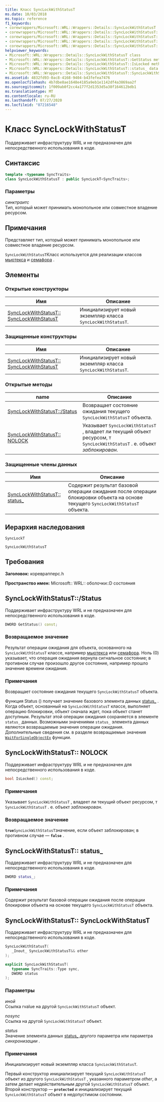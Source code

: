 ```yaml
---
title: Класс SyncLockWithStatusT
ms.date: 10/03/2018
ms.topic: reference
f1_keywords:
- corewrappers/Microsoft::WRL::Wrappers::Details::SyncLockWithStatusT
- corewrappers/Microsoft::WRL::Wrappers::Details::SyncLockWithStatusT::GetStatus
- corewrappers/Microsoft::WRL::Wrappers::Details::SyncLockWithStatusT::IsLocked
- corewrappers/Microsoft::WRL::Wrappers::Details::SyncLockWithStatusT::status_
- corewrappers/Microsoft::WRL::Wrappers::Details::SyncLockWithStatusT::SyncLockWithStatusT
helpviewer_keywords:
- Microsoft::WRL::Wrappers::Details::SyncLockWithStatusT class
- Microsoft::WRL::Wrappers::Details::SyncLockWithStatusT::GetStatus method
- Microsoft::WRL::Wrappers::Details::SyncLockWithStatusT::IsLocked method
- Microsoft::WRL::Wrappers::Details::SyncLockWithStatusT::status_ data member
- Microsoft::WRL::Wrappers::Details::SyncLockWithStatusT::SyncLockWithStatusT, constructor
ms.assetid: 4832fd93-0ac8-4168-9404-b43fefea7476
ms.openlocfilehash: 4b7dbe8ae1648e4185a9eb1e1142df4a3869aa2f
ms.sourcegitcommit: 1f009ab0f2cc4a177f2d1353d5a38f164612bdb1
ms.translationtype: MT
ms.contentlocale: ru-RU
ms.lasthandoff: 07/27/2020
ms.locfileid: "87216548"
---
```

# <a name="synclockwithstatust-class"></a>Класс SyncLockWithStatusT

Поддерживает инфраструктуру WRL и не предназначен для непосредственного использования в коде.

## <a name="syntax"></a>Синтаксис

```cpp
template <typename SyncTraits>
class SyncLockWithStatusT : public SyncLockT<SyncTraits>;
```

### <a name="parameters"></a>Параметры

*синктраитс*<br/>
Тип, который может принимать монопольное или совместное владение ресурсом.

## <a name="remarks"></a>Примечания

Представляет тип, который может принимать монопольное или совместное владение ресурсом.

`SyncLockWithStatusT`Класс используется для реализации классов [мьютекса](mutex-class.md) и [семафора](semaphore-class.md) .

## <a name="members"></a>Элементы

### <a name="public-constructors"></a>Открытые конструкторы

Имя                                                             | Описание
---------------------------------------------------------------- | --------------------------------------------------------------
[SyncLockWithStatusT:: SyncLockWithStatusT](#synclockwithstatust) | Инициализирует новый экземпляр класса `SyncLockWithStatusT`.

### <a name="protected-constructors"></a>Защищенные конструкторы

Имя                                                             | Описание
---------------------------------------------------------------- | --------------------------------------------------------------
[SyncLockWithStatusT:: SyncLockWithStatusT](#synclockwithstatust) | Инициализирует новый экземпляр класса `SyncLockWithStatusT`.

### <a name="public-methods"></a>Открытые методы

name                                         | Описание
-------------------------------------------- | ----------------------------------------------------------------------------------------------------------------------------------
[SyncLockWithStatusT::/Status](#getstatus) | Возвращает состояние ожидания текущего `SyncLockWithStatusT` объекта.
[SyncLockWithStatusT:: NOLOCK](#islocked)   | Указывает `SyncLockWithStatusT` , владеет ли текущий объект ресурсом, т `SyncLockWithStatusT` . е. объект *заблокирован*.

### <a name="protected-data-members"></a>Защищенные члены данных

Имя                                    | Описание
--------------------------------------- | ----------------------------------------------------------------------------------------------------------------------------------------
[SyncLockWithStatusT:: status_](#status) | Содержит результат базовой операции ожидания после операции блокировки объекта на основе текущего `SyncLockWithStatusT` объекта.

## <a name="inheritance-hierarchy"></a>Иерархия наследования

`SyncLockT`

`SyncLockWithStatusT`

## <a name="requirements"></a>Требования

**Заголовок:** кореврапперс.h

**Пространство имен:** Microsoft:: WRL:: оболочки::D состояния

## <a name="synclockwithstatustgetstatus"></a><a name="getstatus"></a>SyncLockWithStatusT::/Status

Поддерживает инфраструктуру WRL и не предназначен для непосредственного использования в коде.

```cpp
DWORD GetStatus() const;
```

### <a name="return-value"></a>Возвращаемое значение

Результат операции ожидания для объекта, основанного на `SyncLockWithStatusT` классе, например [мьютекса](mutex-class.md) или [семафора](semaphore-class.md). Ноль (0) указывает, что операция ожидания вернула сигнальное состояние; в противном случае произошло другое состояние, например прошло значение времени ожидания.

### <a name="remarks"></a>Примечания

Возвращает состояние ожидания текущего `SyncLockWithStatusT` объекта.

Функция Status () получает значение базового элемента данных [status_](#status) . Когда объект, основанный на `SyncLockWithStatusT` классе, выполняет операцию блокировки, объект сначала ждет, пока объект станет доступным. Результат этой операции ожидания сохраняется в элементе `status_` данных. Возможными значениями `status_` элемента данных являются возвращаемые значения операции ожидания. Дополнительные сведения см. в разделе возвращаемые значения [`WaitForSingleObjectEx`](/windows/win32/api/synchapi/nf-synchapi-waitforsingleobjectex) функции.

## <a name="synclockwithstatustislocked"></a><a name="islocked"></a>SyncLockWithStatusT:: NOLOCK

Поддерживает инфраструктуру WRL и не предназначен для непосредственного использования в коде.

```cpp
bool IsLocked() const;
```

### <a name="remarks"></a>Примечания

Указывает `SyncLockWithStatusT` , владеет ли текущий объект ресурсом, т `SyncLockWithStatusT` . е. объект *заблокирован*.

### <a name="return-value"></a>Возвращаемое значение

**`true`**`SyncLockWithStatusT`значение, если объект заблокирован; в противном случае — **`false`** .

## <a name="synclockwithstatuststatus_"></a><a name="status"></a>SyncLockWithStatusT:: status_

Поддерживает инфраструктуру WRL и не предназначен для непосредственного использования в коде.

```cpp
DWORD status_;
```

### <a name="remarks"></a>Примечания

Содержит результат базовой операции ожидания после операции блокировки объекта на основе текущего `SyncLockWithStatusT` объекта.

## <a name="synclockwithstatustsynclockwithstatust"></a><a name="synclockwithstatust"></a>SyncLockWithStatusT:: SyncLockWithStatusT

Поддерживает инфраструктуру WRL и не предназначен для непосредственного использования в коде.

```cpp
SyncLockWithStatusT(
   _Inout_ SyncLockWithStatusT&& other
);

explicit SyncLockWithStatusT(
   typename SyncTraits::Type sync,
   DWORD status
);
```

### <a name="parameters"></a>Параметры

*иной*<br/>
Ссылка rvalue на другой `SyncLockWithStatusT` объект.

*nosync*<br/>
Ссылка на другой `SyncLockWithStatusT` объект.

*status*<br/>
Значение элемента данных [status_](#status) *другого* параметра или параметра *синхронизации* .

### <a name="remarks"></a>Примечания

Инициализирует новый экземпляр класса `SyncLockWithStatusT`.

Первый конструктор инициализирует текущий `SyncLockWithStatusT` объект из другого `SyncLockWithStatusT` , указанного параметром *other*, а затем делает недействительным другой `SyncLockWithStatusT` объект. Второй конструктор — **`protected`** и инициализирует текущий `SyncLockWithStatusT` объект в недопустимом состоянии.
